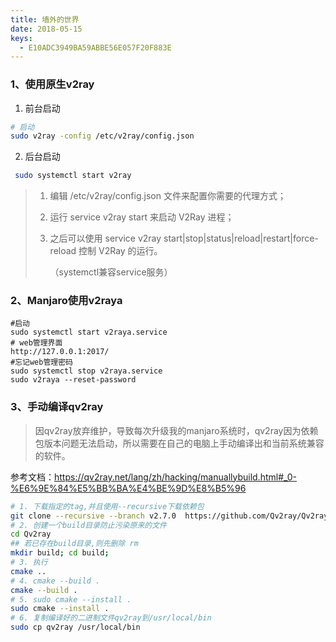 ```yaml
---
title: 墙外的世界
date: 2018-05-15
keys:
  - E10ADC3949BA59ABBE56E057F20F883E
---
```

### 1、使用原生v2ray

1. 前台启动

```bash
# 启动
sudo v2ray -config /etc/v2ray/config.json
```

2. 后台启动

```bash
 sudo systemctl start v2ray
```



> 1. 编辑 /etc/v2ray/config.json 文件来配置你需要的代理方式；
>
> 2. 运行 service v2ray start 来启动 V2Ray 进程；
>
> 3. 之后可以使用 service v2ray start|stop|status|reload|restart|force-reload 控制 V2Ray 的运行。
>
>    （systemctl兼容service服务）



### 2、Manjaro使用v2raya

```shell
#启动
sudo systemctl start v2raya.service
# web管理界面
http://127.0.0.1:2017/
#忘记web管理密码
sudo systemctl stop v2raya.service
sudo v2raya --reset-password
```



### 3、手动编译qv2ray

> 因qv2ray放弃维护，导致每次升级我的manjaro系统时，qv2ray因为依赖包版本问题无法启动，所以需要在自己的电脑上手动编译出和当前系统兼容的软件。

参考文档：https://qv2ray.net/lang/zh/hacking/manuallybuild.html#_0-%E6%9E%84%E5%BB%BA%E4%BE%9D%E8%B5%96

```bash
# 1. 下载指定的tag,并且使用--recursive下载依赖包
git clone --recursive --branch v2.7.0  https://github.com/Qv2ray/Qv2ray.git
# 2. 创建一个build目录防止污染原来的文件
cd Qv2ray
## 若已存在build目录,则先删除 rm
mkdir build; cd build;
# 3. 执行
cmake ..
# 4. cmake --build .
cmake --build .
# 5. sudo cmake --install .
sudo cmake --install .
# 6. 复制编译好的二进制文件qv2ray到/usr/local/bin
sudo cp qv2ray /usr/local/bin
```




